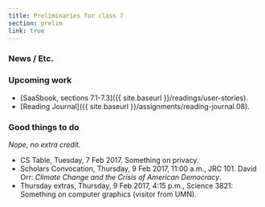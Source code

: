 ```yaml
---
title: Preliminaries for class 7
section: prelim
link: true
---
```

### News / Etc.

### Upcoming work

* [SaaSbook, sections 7.1-7.3]({{ site.baseurl }}/readings/user-stories).
* [Reading Journal]({{ site.baseurl }}/assignments/reading-journal.08).

### Good things to do

*Nope, no extra credit.*

* CS Table, Tuesday, 7 Feb 2017.  Something on privacy.
* Scholars Convocation, Thursday, 9 Feb 2017, 11:00 a.m., JRC 101.
  David Orr: *Climate Change and the Crisis of American Democracy*.
* Thursday extras, Thursday, 9 Feb 2017, 4:15 p.m., Science 3821: Something on
  computer graphics (visitor from UMN).


